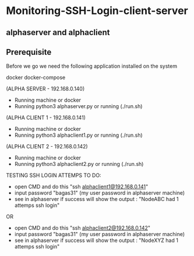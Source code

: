 # Monitoring-SSH-Login-client-server
alphaserver and alphaclient
-----------------------------------------------------------------------
Prerequisite
-----------------------------------------------------------------------
Before we go we need the following application installed on the system

docker
docker-compose

(ALPHA SERVER - 192.168.0.140)
 - Running machine or docker
 - Running python3 alphaserver.py or running (./run.sh)

(ALPHA CLIENT 1 - 192.168.0.141)
 - Running machine or docker
 - Running python3 alphaclient1.py or running (./run.sh)

(ALPHA CLIENT 2 - 192.168.0.142)
 - Running machine or docker
 - Running python3 alphaclient2.py or running (./run.sh)
 

TESTING SSH LOGIN ATTEMPS
 TO DO:
  - open CMD and do this "ssh alphaclient1@192.168.0.141"
  - input password "bagas31" (my user password in alphaserver machine)
  - see in alphaserver if success will show the output : "NodeABC had 1 attemps ssh login"
  
  OR
  
  - open CMD and do this "ssh alphaclient2@192.168.0.142"
  - input password "bagas31" (my user password in alphaserver machine)
  - see in alphaserver if success will show the output : "NodeXYZ had 1 attemps ssh login"




